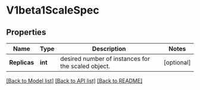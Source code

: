 # V1beta1ScaleSpec

## Properties
Name | Type | Description | Notes
------------ | ------------- | ------------- | -------------
**Replicas** | **int** | desired number of instances for the scaled object. | [optional] 

[[Back to Model list]](../README.md#documentation-for-models) [[Back to API list]](../README.md#documentation-for-api-endpoints) [[Back to README]](../README.md)


